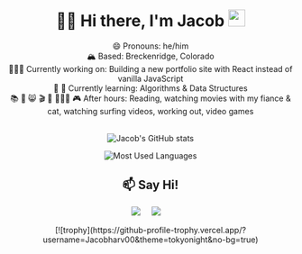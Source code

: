 <div align="center">
  <h1> 🏄‍♂️ Hi there, I'm Jacob <img src="https://media.giphy.com/media/hvRJCLFzcasrR4ia7z/giphy.gif" width="30px"></h1>
     😄 Pronouns: he/him </br>
     🏔️ Based: Breckenridge, Colorado </br>
     👨🏽‍💻 Currently working on: Building a new portfolio site with React instead of vanilla JavaScript </br>
     🤔 🌱 Currently learning: Algorithms & Data Structures </br>
     📚 🤍 😸 🎬 💪 🏄🏻‍♂️ 🎮  After hours: Reading, watching movies with my fiance & cat, watching surfing videos, working out, video games </br> 
</br>

![Jacob's GitHub stats](https://github-readme-stats.vercel.app/api?username=Jacobharv00&count_private=true&show_icons=true&theme=dark)

![Most Used Languages](https://github-readme-stats.vercel.app/api/top-langs/?username=Jacobharv00&theme=dark)

<h2 align="center">📫 Say Hi!</h2>
  <p align="center">
    <a target="_blank"href="https://www.linkedin.com/in/jacobharvey19/"><img src="https://img.shields.io/badge/linkedin-%230077B5.svg?&style=for-the-badge&logo=linkedin&logoColor=white" /></a>&nbsp;&nbsp;&nbsp;&nbsp;
    <a href="mailto:jacobharv00@gmail.com?subject=Hello%20Jacob"><img src="https://img.shields.io/badge/gmail-%23D14836.svg?&style=for-the-badge&logo=gmail&logoColor=white" /></a>&nbsp;&nbsp;&nbsp;&nbsp;
  </p>
  [![trophy](https://github-profile-trophy.vercel.app/?username=Jacobharv00&theme=tokyonight&no-bg=true)
</div>

